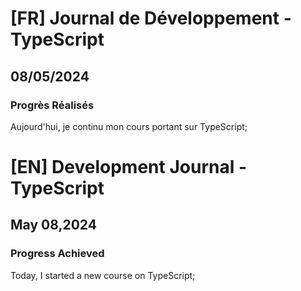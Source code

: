 # [FR] Journal de Développement - TypeScript

## 08/05/2024

### Progrès Réalisés

Aujourd'hui, je continu mon cours portant sur TypeScript;

# [EN] Development Journal - TypeScript

## May 08,2024

### Progress Achieved

Today, I started a new course on TypeScript;

